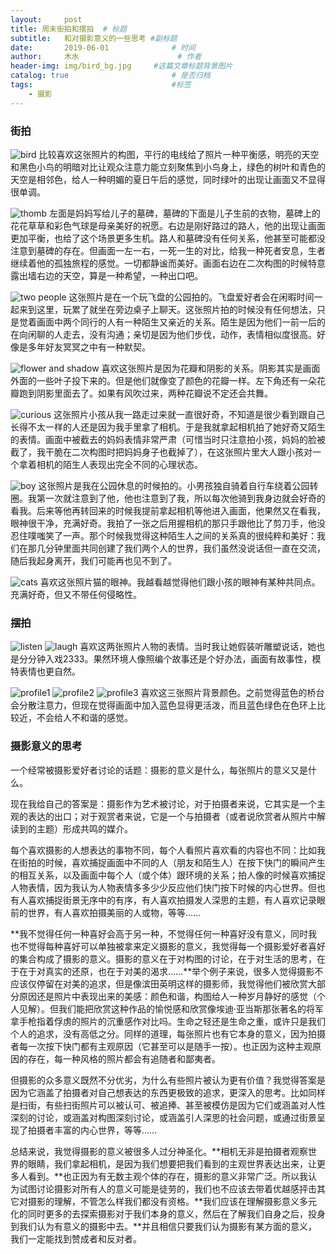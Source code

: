 ```yaml
---
layout:     post   				    
title: 周末街拍和摆拍	# 标题
subtitle:	和对摄影意义的一些思考 #副标题
date:       2019-06-01 				# 时间
author:     木水 						# 作者
header-img: img/bird_bg.jpg 	#这篇文章标题背景图片
catalog: true 						# 是否归档
tags:								#标签
    - 摄影
---
```

### 街拍
![bird](https://raw.githubusercontent.com/yic317/yic317.github.io/master/img/bird.jpg)
比较喜欢这张照片的构图，平行的电线给了照片一种平衡感，明亮的天空和黑色小鸟的明暗对比让观众注意力能立刻聚焦到小鸟身上，绿色的树叶和青色的天空是相邻色，给人一种明媚的夏日午后的感觉，同时绿叶的出现让画面又不显得很单调。

![thomb](https://raw.githubusercontent.com/yic317/yic317.github.io/master/img/thomb.jpg)
左面是妈妈写给儿子的墓碑，墓碑的下面是儿子生前的衣物，墓碑上的花花草草和彩色气球是母亲美好的祝愿。右边是刚好路过的路人，他的出现让画面更加平衡，也给了这个场景更多生机。路人和墓碑没有任何关系，他甚至可能都没注意到墓碑的存在。但画面一左一右，一死一生的对比，给我一种死者安息，生者继续着他的孤独旅程的感觉。一切都静谧而美好。画面右边在二次构图的时候特意露出墙右边的天空，算是一种希望，一种出口吧。

![two people](https://raw.githubusercontent.com/yic317/yic317.github.io/master/img/twopeople.jpg)
这张照片是在一个玩飞盘的公园拍的。飞盘爱好者会在闲暇时间一起来到这里，玩累了就坐在旁边桌子上聊天。这张照片拍的时候没有任何想法，只是觉着画面中两个同行的人有一种陌生又亲近的关系。陌生是因为他们一前一后的在向闲聊的人走去，没有沟通；亲切是因为他们步伐，动作，表情相似度很高。好像是多年好友冥冥之中有一种默契。

![flower and shadow](https://raw.githubusercontent.com/yic317/yic317.github.io/master/img/flower.jpg)
喜欢这张照片是因为花瓣和阴影的关系。阴影其实是画面外面的一些叶子投下来的。但是他们就像变了颜色的花瓣一样。左下角还有一朵花瓣跑到阴影里面去了。如果有风吹过来，两种花瓣说不定还会共舞。

![curious](https://raw.githubusercontent.com/yic317/yic317.github.io/master/img/curious.jpg)
这张照片小孩从我一路走过来就一直很好奇，不知道是很少看到跟自己长得不太一样的人还是因为我手里拿了相机。于是我就拿起相机拍了她好奇又陌生的表情。画面中被截去的妈妈表情非常严肃（可惜当时只注意拍小孩，妈妈的脸被截了，我干脆在二次构图时把妈妈身子也截掉了），在这张照片里大人跟小孩对一个拿着相机的陌生人表现出完全不同的心理状态。

![boy](https://raw.githubusercontent.com/yic317/yic317.github.io/master/img/boy.jpg)
这张照片是我在公园休息的时候拍的。小男孩独自骑着自行车绕着公园转圈。我第一次就注意到了他，他也注意到了我，所以每次他骑到我身边就会好奇的看我。后来等他再转回来的时候我提前拿起相机等他进入画面，他果然又在看我，眼神很干净，充满好奇。我拍了一张之后用握相机的那只手跟他比了剪刀手，他没忍住噗嗤笑了一声。那个时候我觉得这种陌生人之间的关系真的很纯粹和美好：我们在那几分钟里面共同创建了我们两个人的世界，我们虽然没说话但一直在交流，随后我起身离开，我们可能再也见不到了。

![cats](https://raw.githubusercontent.com/yic317/yic317.github.io/master/img/cats.jpg)
喜欢这张照片猫的眼神。我越看越觉得他们跟小孩的眼神有某种共同点。充满好奇，但又不带任何侵略性。

### 摆拍
![listen](https://raw.githubusercontent.com/yic317/yic317.github.io/master/img/listen.jpg)
![laugh](https://raw.githubusercontent.com/yic317/yic317.github.io/master/img/laugh.jpg)
喜欢这两张照片人物的表情。当时我让她假装听雕塑说话，她也是分分钟入戏2333。果然环境人像照编个故事还是个好办法，画面有故事性，模特表情也更自然。

![profile1](https://raw.githubusercontent.com/yic317/yic317.github.io/master/img/profile1.jpg)
![profile2](https://raw.githubusercontent.com/yic317/yic317.github.io/master/img/profile2.jpg)
![profile3](https://raw.githubusercontent.com/yic317/yic317.github.io/master/img/profile3.jpg)
喜欢这三张照片背景颜色。之前觉得蓝色的桥台会分散注意力，但现在觉得画面中加入蓝色显得更活泼，而且蓝色绿色在色环上比较近，不会给人不和谐的感觉。

### 摄影意义的思考
一个经常被摄影爱好者讨论的话题：摄影的意义是什么，每张照片的意义又是什么。

现在我给自己的答案是：摄影作为艺术被讨论，对于拍摄者来说，它其实是一个主观的表达的出口；对于观赏者来说，它是一个与拍摄者（或者说欣赏者从照片中解读到的主题）形成共鸣的媒介。

每个喜欢摄影的人想表达的事物不同，每个人看照片喜欢看的内容也不同：比如我在街拍的时候，喜欢捕捉画面中不同的人（朋友和陌生人）在按下快门的瞬间产生的相互关系，以及画面中每个人（或个体）跟环境的关系；拍人像的时候喜欢捕捉人物表情，因为我认为人物表情多多少少反应他们快门按下时候的内心世界。但也有人喜欢捕捉街景无序中的有序，有人喜欢拍摄发人深思的主题，有人喜欢记录眼前的世界，有人喜欢拍摄美丽的人或物，等等……

**我不觉得任何一种喜好会高于另一种，不觉得任何一种喜好没有意义，同时我也不觉得每种喜好可以单独被拿来定义摄影的意义，我觉得每一个摄影爱好者喜好的集合构成了摄影的意义。摄影的意义在于对构图的讨论，在于对生活的思考，在于在于对真实的还原，也在于对美的渴求……**举个例子来说，很多人觉得摄影不应该仅停留在对美的追求，但是像滨田英明这样的摄影师，我觉得他们被欣赏大部分原因还是照片中表现出来的美感：颜色和谐，构图给人一种岁月静好的感觉（个人见解）。但我们能把欣赏这种作品的愉悦感和欣赏像埃迪·亚当斯那张著名的将军拿手枪指着俘虏的照片的沉重感作对比吗。生命之轻还是生命之重，或许只是我们个人的追求，没有高低之分。同样的道理，每张照片也有它本身的意义，因为拍摄者每一次按下快门都有主观原因（它甚至可以是随手一按）。也正因为这种主观原因的存在，每一种风格的照片都会有追随者和鄙夷者。

但摄影的众多意义既然不分优劣，为什么有些照片被认为更有价值？我觉得答案是因为它涵盖了拍摄者对自己想表达的东西更极致的追求，更深入的思考。比如同样是扫街，有些扫街照片可以被认可、被追捧、甚至被模仿是因为它们或涵盖对人性深刻的讨论，或涵盖对构图深刻讨论，或涵盖引人深思的社会问题，或通过街景呈现了拍摄者丰富的内心世界，等等……

总结来说，我觉得摄影的意义被很多人过分神圣化。**相机无非是拍摄者观察世界的眼睛，我们拿起相机，是因为我们想要把我们看到的主观世界表达出来，让更多人看到。**也正因为有无数主观个体的存在，摄影的意义非常广泛。所以我认为试图讨论摄影对所有人的意义可能是徒劳的，我们也不应该去带着优越感抨击其它对摄影的理解，不管怎么样我们都没有资格。**我们应该在理解摄影意义多元化的同时更多的去探索摄影对于我们本身的意义，然后在了解我们自身之后，投身到我们认为有意义的摄影中去。**并且相信只要我们认为摄影有某方面的意义，我们一定能找到赞成者和反对者。

